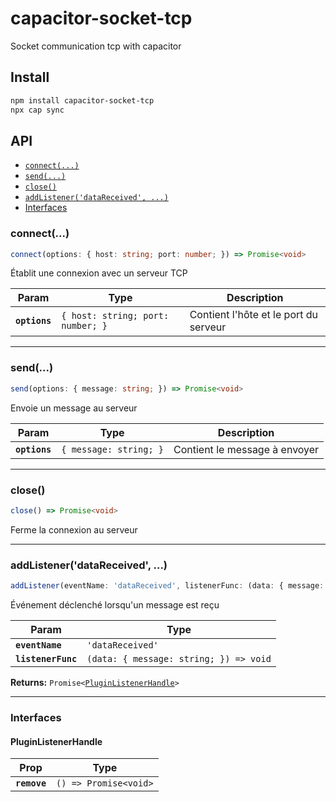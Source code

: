 # capacitor-socket-tcp

Socket communication tcp with capacitor

## Install

```bash
npm install capacitor-socket-tcp
npx cap sync
```

## API

<docgen-index>

* [`connect(...)`](#connect)
* [`send(...)`](#send)
* [`close()`](#close)
* [`addListener('dataReceived', ...)`](#addlistenerdatareceived-)
* [Interfaces](#interfaces)

</docgen-index>

<docgen-api>
<!--Update the source file JSDoc comments and rerun docgen to update the docs below-->

### connect(...)

```typescript
connect(options: { host: string; port: number; }) => Promise<void>
```

Établit une connexion avec un serveur TCP

| Param         | Type                                         | Description                           |
| ------------- | -------------------------------------------- | ------------------------------------- |
| **`options`** | <code>{ host: string; port: number; }</code> | Contient l'hôte et le port du serveur |

--------------------


### send(...)

```typescript
send(options: { message: string; }) => Promise<void>
```

Envoie un message au serveur

| Param         | Type                              | Description                   |
| ------------- | --------------------------------- | ----------------------------- |
| **`options`** | <code>{ message: string; }</code> | Contient le message à envoyer |

--------------------


### close()

```typescript
close() => Promise<void>
```

Ferme la connexion au serveur

--------------------


### addListener('dataReceived', ...)

```typescript
addListener(eventName: 'dataReceived', listenerFunc: (data: { message: string; }) => void) => Promise<PluginListenerHandle>
```

Événement déclenché lorsqu'un message est reçu

| Param              | Type                                                 |
| ------------------ | ---------------------------------------------------- |
| **`eventName`**    | <code>'dataReceived'</code>                          |
| **`listenerFunc`** | <code>(data: { message: string; }) =&gt; void</code> |

**Returns:** <code>Promise&lt;<a href="#pluginlistenerhandle">PluginListenerHandle</a>&gt;</code>

--------------------


### Interfaces


#### PluginListenerHandle

| Prop         | Type                                      |
| ------------ | ----------------------------------------- |
| **`remove`** | <code>() =&gt; Promise&lt;void&gt;</code> |

</docgen-api>
